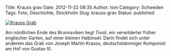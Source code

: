 Title: Krauss grav
Date: 2012-11-22 08:35
Author: tom
Category: Schweden
Tags: Foto, Geschichte, Stockholm
Slug: krauss-grav
Status: published

[![Krauss
Grab](http://www.fiket.de/pic/knaursbw_s.jpg "Krauss Grab")](http://www.fiket.de/pic/knaursbw_l.jpg)

Am nördlichen Ende des Brunnsviken liegt *Tivoli*, ein verwilderter
früher englischer Garten, auf einer kleinen Halbinsel. Darin findet sich
unter anderem das Grab von Joseph Martin Krauss, deutschstämmiger
Komponist am Hof von Gustav III.


